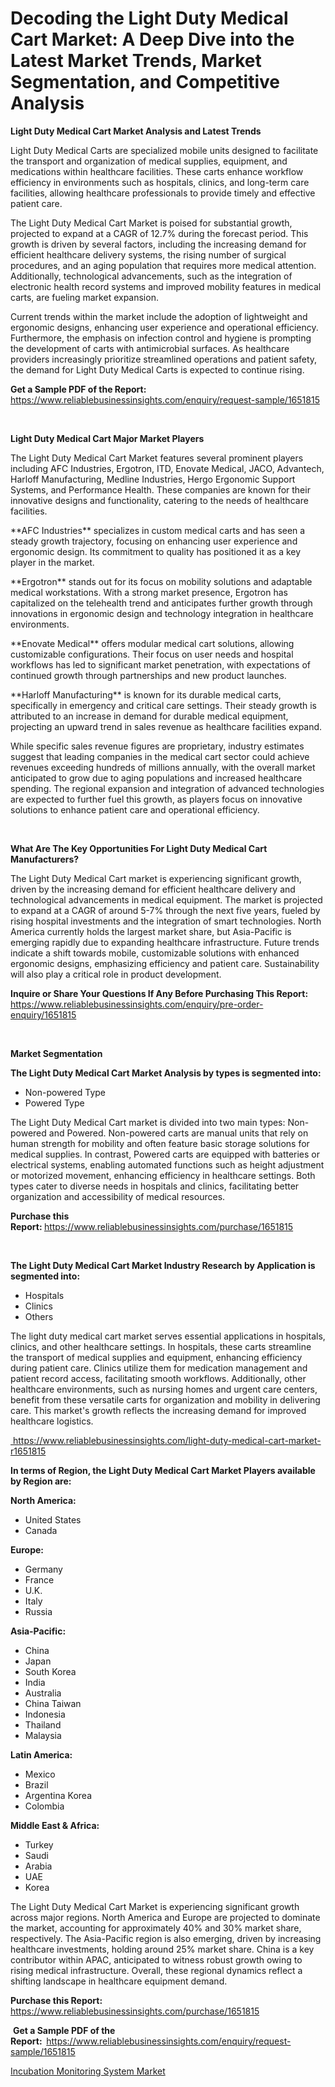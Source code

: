 <p><h1>Decoding the Light Duty Medical Cart Market: A Deep Dive into the Latest Market Trends, Market Segmentation, and Competitive Analysis</h1></p><p><strong>Light Duty Medical Cart Market Analysis and Latest Trends</strong></p>
<p><p>Light Duty Medical Carts are specialized mobile units designed to facilitate the transport and organization of medical supplies, equipment, and medications within healthcare facilities. These carts enhance workflow efficiency in environments such as hospitals, clinics, and long-term care facilities, allowing healthcare professionals to provide timely and effective patient care.</p><p>The Light Duty Medical Cart Market is poised for substantial growth, projected to expand at a CAGR of 12.7% during the forecast period. This growth is driven by several factors, including the increasing demand for efficient healthcare delivery systems, the rising number of surgical procedures, and an aging population that requires more medical attention. Additionally, technological advancements, such as the integration of electronic health record systems and improved mobility features in medical carts, are fueling market expansion.</p><p>Current trends within the market include the adoption of lightweight and ergonomic designs, enhancing user experience and operational efficiency. Furthermore, the emphasis on infection control and hygiene is prompting the development of carts with antimicrobial surfaces. As healthcare providers increasingly prioritize streamlined operations and patient safety, the demand for Light Duty Medical Carts is expected to continue rising.</p></p>
<p><strong>Get a Sample PDF of the Report:&nbsp;</strong> <a href="https://www.reliablebusinessinsights.com/enquiry/request-sample/1651815?utm_campaign=3278&utm_medium=2&utm_source=Github&utm_content=ia&utm_term=23032025&utm_id=light-duty-medical-cart">https://www.reliablebusinessinsights.com/enquiry/request-sample/1651815</a></p>
<p>&nbsp;</p>
<p><strong>Light Duty Medical Cart Major Market Players</strong></p>
<p><p>The Light Duty Medical Cart Market features several prominent players including AFC Industries, Ergotron, ITD, Enovate Medical, JACO, Advantech, Harloff Manufacturing, Medline Industries, Hergo Ergonomic Support Systems, and Performance Health. These companies are known for their innovative designs and functionality, catering to the needs of healthcare facilities.</p><p>**AFC Industries** specializes in custom medical carts and has seen a steady growth trajectory, focusing on enhancing user experience and ergonomic design. Its commitment to quality has positioned it as a key player in the market.</p><p>**Ergotron** stands out for its focus on mobility solutions and adaptable medical workstations. With a strong market presence, Ergotron has capitalized on the telehealth trend and anticipates further growth through innovations in ergonomic design and technology integration in healthcare environments.</p><p>**Enovate Medical** offers modular medical cart solutions, allowing customizable configurations. Their focus on user needs and hospital workflows has led to significant market penetration, with expectations of continued growth through partnerships and new product launches.</p><p>**Harloff Manufacturing** is known for its durable medical carts, specifically in emergency and critical care settings. Their steady growth is attributed to an increase in demand for durable medical equipment, projecting an upward trend in sales revenue as healthcare facilities expand.</p><p>While specific sales revenue figures are proprietary, industry estimates suggest that leading companies in the medical cart sector could achieve revenues exceeding hundreds of millions annually, with the overall market anticipated to grow due to aging populations and increased healthcare spending. The regional expansion and integration of advanced technologies are expected to further fuel this growth, as players focus on innovative solutions to enhance patient care and operational efficiency.</p></p>
<p>&nbsp;</p>
<p><strong>What Are The Key Opportunities For Light Duty Medical Cart Manufacturers?</strong></p>
<p><p>The Light Duty Medical Cart market is experiencing significant growth, driven by the increasing demand for efficient healthcare delivery and technological advancements in medical equipment. The market is projected to expand at a CAGR of around 5-7% through the next five years, fueled by rising hospital investments and the integration of smart technologies. North America currently holds the largest market share, but Asia-Pacific is emerging rapidly due to expanding healthcare infrastructure. Future trends indicate a shift towards mobile, customizable solutions with enhanced ergonomic designs, emphasizing efficiency and patient care. Sustainability will also play a critical role in product development.</p></p>
<p><strong>Inquire or Share Your Questions If Any Before Purchasing This Report:</strong> <a href="https://www.reliablebusinessinsights.com/enquiry/pre-order-enquiry/1651815?utm_campaign=3278&utm_medium=2&utm_source=Github&utm_content=ia&utm_term=23032025&utm_id=light-duty-medical-cart">https://www.reliablebusinessinsights.com/enquiry/pre-order-enquiry/1651815</a></p>
<p>&nbsp;</p>
<p><strong>Market Segmentation</strong></p>
<p><strong>The Light Duty Medical Cart Market Analysis by types is segmented into:</strong></p>
<p><ul><li>Non-powered Type</li><li>Powered Type</li></ul></p>
<p><p>The Light Duty Medical Cart market is divided into two main types: Non-powered and Powered. Non-powered carts are manual units that rely on human strength for mobility and often feature basic storage solutions for medical supplies. In contrast, Powered carts are equipped with batteries or electrical systems, enabling automated functions such as height adjustment or motorized movement, enhancing efficiency in healthcare settings. Both types cater to diverse needs in hospitals and clinics, facilitating better organization and accessibility of medical resources.</p></p>
<p><strong>Purchase this Report:&nbsp;</strong><a href="https://www.reliablebusinessinsights.com/purchase/1651815?utm_campaign=3278&utm_medium=2&utm_source=Github&utm_content=ia&utm_term=23032025&utm_id=light-duty-medical-cart">https://www.reliablebusinessinsights.com/purchase/1651815</a></p>
<p>&nbsp;</p>
<p><strong>The Light Duty Medical Cart Market Industry Research by Application is segmented into:</strong></p>
<p><ul><li>Hospitals</li><li>Clinics</li><li>Others</li></ul></p>
<p><p>The light duty medical cart market serves essential applications in hospitals, clinics, and other healthcare settings. In hospitals, these carts streamline the transport of medical supplies and equipment, enhancing efficiency during patient care. Clinics utilize them for medication management and patient record access, facilitating smooth workflows. Additionally, other healthcare environments, such as nursing homes and urgent care centers, benefit from these versatile carts for organization and mobility in delivering care. This market's growth reflects the increasing demand for improved healthcare logistics.</p></p>
<p><a href="https://www.reliablebusinessinsights.com/light-duty-medical-cart-market-r1651815?utm_campaign=3278&utm_medium=2&utm_source=Github&utm_content=ia&utm_term=23032025&utm_id=light-duty-medical-cart">&nbsp;https://www.reliablebusinessinsights.com/light-duty-medical-cart-market-r1651815</a></p>
<p><strong>In terms of Region, the Light Duty Medical Cart Market Players available by Region are:</strong></p>
<p>
    <p> <strong> North America: </strong>
        <ul>
            <li>United States</li>
            <li>Canada</li>
        </ul>
        </p> 
    <p> <strong> Europe: </strong>
        <ul>
            <li>Germany</li>
            <li>France</li>
            <li>U.K.</li>
            <li>Italy</li>
            <li>Russia</li>
        </ul>
        </p> 
    <p> <strong> Asia-Pacific: </strong>
        <ul>
            <li>China</li>
            <li>Japan</li>
            <li>South Korea</li>
            <li>India</li>
            <li>Australia</li>
            <li>China Taiwan</li>
            <li>Indonesia</li>
            <li>Thailand</li>
            <li>Malaysia</li>
        </ul>
        </p> 
    <p> <strong> Latin America: </strong>
        <ul>
            <li>Mexico</li>
            <li>Brazil</li>
            <li>Argentina Korea</li>
            <li>Colombia</li>
        </ul>
        </p> 
    <p> <strong> Middle East & Africa: </strong>
        <ul>
            <li>Turkey</li>
            <li>Saudi</li>
            <li>Arabia</li>
            <li>UAE</li>
            <li>Korea</li>
        </ul>
    </p>
    </p>
<p><p>The Light Duty Medical Cart Market is experiencing significant growth across major regions. North America and Europe are projected to dominate the market, accounting for approximately 40% and 30% market share, respectively. The Asia-Pacific region is also emerging, driven by increasing healthcare investments, holding around 25% market share. China is a key contributor within APAC, anticipated to witness robust growth owing to rising medical infrastructure. Overall, these regional dynamics reflect a shifting landscape in healthcare equipment demand.</p></p>
<p><strong>Purchase this Report: </strong><a href="https://www.reliablebusinessinsights.com/purchase/1651815?utm_campaign=3278&utm_medium=2&utm_source=Github&utm_content=ia&utm_term=23032025&utm_id=light-duty-medical-cart">https://www.reliablebusinessinsights.com/purchase/1651815</a></p>
<p>&nbsp;<strong>Get a Sample PDF of the Report:&nbsp;&nbsp;</strong><a href="https://www.reliablebusinessinsights.com/enquiry/request-sample/1651815?utm_campaign=3278&utm_medium=2&utm_source=Github&utm_content=ia&utm_term=23032025&utm_id=light-duty-medical-cart">https://www.reliablebusinessinsights.com/enquiry/request-sample/1651815</a></p>
<p><strong></strong></p>
<p><p><a href="https://github.com/naomaroaoonv/Market-Research-Report-List-1/blob/main/incubation-monitoring-system-market.md?utm_campaign=3278&utm_medium=2&utm_source=Github&utm_content=ia&utm_term=23032025&utm_id=light-duty-medical-cart">Incubation Monitoring System Market</a></p></p>